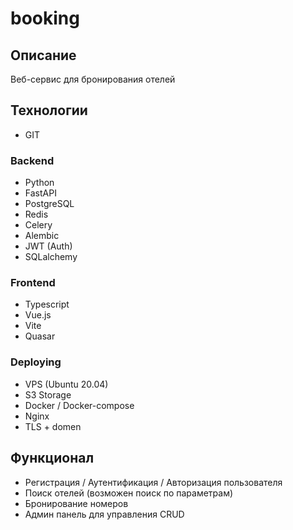 # booking

## Описание
Веб-сервис для бронирования отелей

## Технологии
- GIT
### Backend
- Python
- FastAPI
- PostgreSQL
- Redis
- Celery
- Alembic
- JWT (Auth)
- SQLalchemy
### Frontend
- Typescript
- Vue.js
- Vite
- Quasar
### Deploying
- VPS (Ubuntu 20.04)
- S3 Storage
- Docker / Docker-compose
- Nginx
- TLS + domen
## Функционал
- Регистрация / Аутентификация / Авторизация пользователя
- Поиск отелей (возможен поиск по параметрам)
- Бронирование номеров
- Админ панель для управления CRUD
